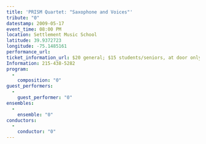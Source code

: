 ```yaml
---
title: 'PRISM Quartet: "Saxophone and Voices"'
tribute: "0"
datestamp: 2009-05-17
event_time: 08:00 PM
location: Settlement Music School
latitude: 39.9372723
longitude: -75.1485161
performance_url: 
ticket_information_url: $20 general; $15 students/seniors, at door only
Information: 215-438-5282
program: 
  -
    composition: "0"
guest_performers: 
  -
    guest_performer: "0"
ensembles: 
  -
    ensemble: "0"
conductors: 
  -
    conductor: "0"
---
```

